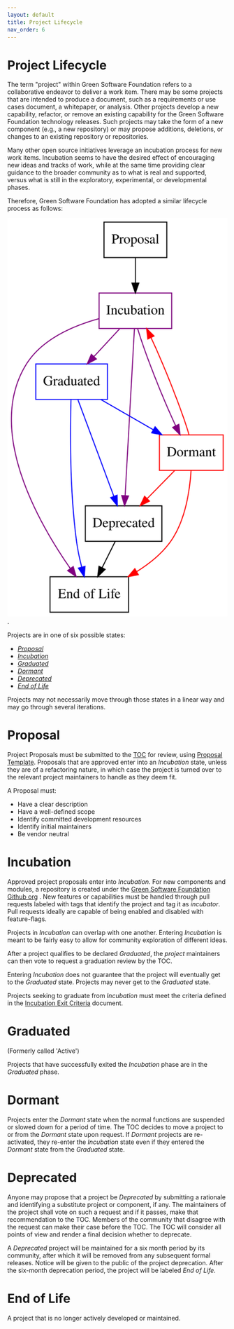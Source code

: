```yaml
---
layout: default
title: Project Lifecycle
nav_order: 6
---
```

[//]: # (SPDX-License-Identifier: CC-BY-4.0)

# Project Lifecycle

The term "project" within Green Software Foundation refers to a
collaborative endeavor to deliver a work item.
There may be some projects that are intended to produce a document, such
as a requirements or use cases document, a whitepaper, or analysis.
Other projects develop a new capability, refactor, or remove an
existing capability for the Green Software Foundation technology releases. Such
projects may take the form of a new component (e.g., a new repository) or
may propose additions, deletions, or changes to an existing
repository or repositories.

Many other open source initiatives leverage an incubation process for
new work items. Incubation seems to have the desired effect of encouraging
new ideas and tracks of work, while at the same time providing clear
guidance to the broader community as to what is real and supported,
versus what is still in the exploratory, experimental, or developmental
phases.

Therefore, Green Software Foundation has adopted a similar lifecycle process as
follows:

![Project lifecycle in graph format](project-lifecycle.svg "Project Lifecycle Graph").

Projects are in one of six possible states:

-   [*Proposal*](#proposal)
-   [*Incubation*](#incubation)
-   [*Graduated*](#graduated)
-   [*Dormant*](#dormant)
-   [*Deprecated*](#deprecated)
-   [*End of Life*](#end-of-life)

Projects may not necessarily move through those states in a linear way
and may go through several iterations.

# Proposal

Project Proposals must be submitted to the [TOC](https://www.hyperledger.org/about/leadership)
for review, using [Proposal Template](https://hyperledger.github.io/hyperledger-hip/).
Proposals that are approved enter into an *Incubation* state, unless
they are of a refactoring nature, in which case the project is turned over
to the relevant project maintainers to handle as they deem fit.

A Proposal must:

-   Have a clear description
-   Have a well-defined scope
-   Identify committed development resources
-   Identify initial maintainers
-   Be vendor neutral

# Incubation

Approved project proposals enter into *Incubation*. For new
components and modules, a repository is created under the
[Green Software Foundation Github org](https://github.com/hyperledger)
. New
features or capabilities must be handled through pull requests labeled
with tags that identify the project and tag it as
*incubator*. Pull requests ideally are capable of being enabled and disabled with feature-flags.

Projects in *Incubation* can overlap with one another.
Entering *Incubation* is meant to be fairly easy to allow for
community exploration of different ideas.

After a project qualifies to be declared *Graduated*, the
*project* maintainers can then vote to request a graduation
review by the TOC.

Entering *Incubation* does not guarantee that the project will
eventually get to the *Graduated* state. Projects may never get
to the *Graduated* state.

Projects seeking to graduate from *Incubation* must meet
the criteria defined in the 
[Incubation Exit Criteria](./project-incubation-exit.md) document.

# Graduated

(Formerly called 'Active') <a id="active"></a>

Projects that have successfully exited the *Incubation* phase
are in the *Graduated* phase.

# Dormant

Projects enter the *Dormant* state when the normal functions are
suspended or slowed down for a period of time. The TOC decides to move a project to or from the *Dormant* state upon request.
If *Dormant* projects are re-activated, they re-enter the *Incubation*
state even if they entered the *Dormant* state from the *Graduated* state.

# Deprecated

Anyone may propose that a project be *Deprecated* by submitting a
rationale and identifying a substitute project or component, if any. The
maintainers of the project shall vote on such a request and if it
passes, make that recommendation to the TOC. Members of the community
that disagree with the request can make their case before the TOC. The
TOC will consider all points of view and render a final decision
whether to deprecate.

A *Deprecated* project will be maintained for a six month
period by its community, after which it will be removed from any
subsequent formal releases. Notice will be given to the public of the
project deprecation. After the six-month deprecation
period, the project will be labeled *End of Life*.

# End of Life

A project that is no longer actively developed or maintained.
